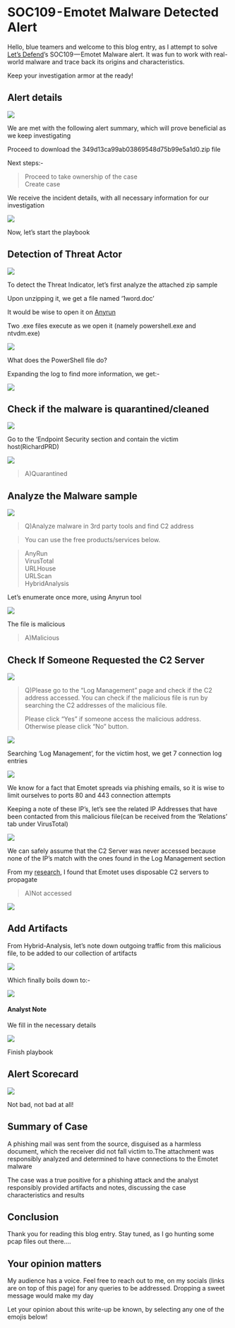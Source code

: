 # SOC109 - Emotet Malware Detected Alert

Hello, blue teamers and welcome to this blog entry, as I attempt to solve [Let’s Defend](https://letsdefend.io)’s SOC109 — Emotet Malware alert. It was fun to work with real-world malware and trace back its origins and characteristics.

Keep your investigation armor at the ready!

## Alert details

![](https://cdn-images-1.medium.com/max/1000/1\*XgS2p0b2hXMBxNFR3kztSA.png)

We are met with the following alert summary, which will prove beneficial as we keep investigating

Proceed to download the 349d13ca99ab03869548d75b99e5a1d0.zip file

Next steps:-

> Proceed to take ownership of the case\
> Create case

We receive the incident details, with all necessary information for our investigation

![](https://cdn-images-1.medium.com/max/1000/1\*kpfcJfmbxQQ43mhM0-wwxg.png)

Now, let’s start the playbook

## Detection of Threat Actor

![](https://cdn-images-1.medium.com/max/1000/1\*kUCe2TDE9fnws5iPZsSBag.png)

To detect the Threat Indicator, let’s first analyze the attached zip sample

Upon unzipping it, we get a file named ‘1word.doc’

It would be wise to open it on [Anyrun](https://any.run)

Two .exe files execute as we open it (namely powershell.exe and ntvdm.exe)

![](https://cdn-images-1.medium.com/max/1000/1\*BVbj\_JZdybf9GdH-oy3G8g.png)

What does the PowerShell file do?

Expanding the log to find more information, we get:-

![](https://cdn-images-1.medium.com/max/1000/1\*SF-g6pRWqN0k6UhlezzBag.png)

## Check if the malware is quarantined/cleaned

![](https://cdn-images-1.medium.com/max/1000/1\*Bo6NtYqBhQI0Mer13U8ApQ.png)

Go to the ‘Endpoint Security section and contain the victim host(RichardPRD)

![](https://cdn-images-1.medium.com/max/1000/1\*twSODZQynhjyCR35088jEQ.png)

> &#x20;A)Quarantined

## Analyze the Malware sample

![](https://cdn-images-1.medium.com/max/1000/1\*LIiqX2-lB2nel46sLwHY1Q.png)

> Q)Analyze malware in 3rd party tools and find C2 address

> You can use the free products/services below.

> AnyRun\
> VirusTotal\
> URLHouse\
> URLScan\
> HybridAnalysis

Let’s enumerate once more, using Anyrun tool

![](https://cdn-images-1.medium.com/max/1000/1\*SQ6RgKn8gy7zM7djIR3wvw.png)

The file is malicious

> A)Malicious

## Check If Someone Requested the C2 Server

![](https://cdn-images-1.medium.com/max/1000/1\*-RTISL2bHxhEc7pG5EdUog.png)

> Q)Please go to the “Log Management” page and check if the C2 address accessed. You can check if the malicious file is run by searching the C2 addresses of the malicious file.
>
> Please click “Yes” if someone access the malicious address. Otherwise please click “No” button.

![](https://cdn-images-1.medium.com/max/1000/1\*-RTISL2bHxhEc7pG5EdUog.png)

Searching ‘Log Management’, for the victim host, we get 7 connection log entries

![](https://cdn-images-1.medium.com/max/1000/1\*f\_6i3GhAzuTDOrUr51HYAQ.png)

We know for a fact that Emotet spreads via phishing emails, so it is wise to limit ourselves to ports 80 and 443 connection attempts

Keeping a note of these IP’s, let’s see the related IP Addresses that have been contacted from this malicious file(can be received from the ‘Relations’ tab under VirusTotal)

![](https://cdn-images-1.medium.com/max/1000/1\*ejj-X99yh0LNERDenNPIjw.png)

We can safely assume that the C2 Server was never accessed because none of the IP’s match with the ones found in the Log Management section

From my [research](https://www.sentinelone.com/blog/emotet-story-of-disposable-c2-servers/), I found that Emotet uses disposable C2 servers to propagate&#x20;

> A)Not accessed

![](https://cdn-images-1.medium.com/max/1000/1\*C\_Cb69wbYZGTy4U4RLORlQ.png)

## Add Artifacts

From Hybrid-Analysis, let’s note down outgoing traffic from this malicious file, to be added to our collection of artifacts

![](https://cdn-images-1.medium.com/max/1000/1\*w3G-CyjJ9z2aY2EOheeqPw.png)

Which finally boils down to:-

![](https://cdn-images-1.medium.com/max/1000/1\*1-VachJyqT4Us92WGV2LkA.png)

#### Analyst Note

We fill in the necessary details&#x20;

![](https://cdn-images-1.medium.com/max/1000/1\*8B2j9K9JURT\_qX1DIP2KpQ.png)

Finish playbook

## Alert Scorecard

![](https://cdn-images-1.medium.com/max/1000/1\*yi4dzJk-S2Mimdvy3iEOBw.png)

Not bad, not bad at all!

## Summary of Case

A phishing mail was sent from the source, disguised as a harmless document, which the receiver did not fall victim to.The attachment was responsibly analyzed and determined to have connections to the Emotet malware

The case was a true positive for a phishing attack and the analyst responsibly provided artifacts and notes, discussing the case characteristics and results

## Conclusion

Thank you for reading this blog entry. Stay tuned, as I go hunting some pcap files out there….

## Your opinion matters

My audience has a voice. Feel free to reach out to me, on my socials (links are on top of this page) for any queries to be addressed. Dropping a sweet message would make my day

Let your opinion about this write-up be known, by selecting any one of the emojis below!
